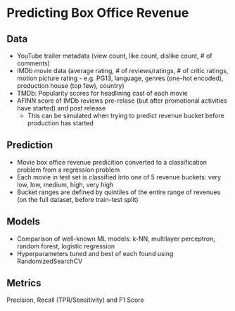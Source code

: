 # Predicting Box Office Revenue

## Data
- YouTube trailer metadata (view count, like count, dislike count, # of comments)
- IMDb movie data (average rating, # of reviews/ratings, # of critic ratings, motion picture rating - e.g. PG13, language, genres (one-hot encoded), production house (top few), country)
- TMDb: Popularity scores for headlining cast of each movie
- AFINN score of IMDb reviews pre-relase (but after promotional activities have started) and post release
  - This can be simulated when trying to predict revenue bucket before production has started

## Prediction
- Movie box office revenue predicition converted to a classification problem from a regression problem
- Each movie in test set is classified into one of 5 revenue buckets: very low, low, medium, high, very high
- Bucket ranges are defined by quintiles of the entire range of revenues (on the full dataset, before train-test split)


## Models
- Comparison of well-known ML models: k-NN, multilayer perceptron, random forest, logistic regression
- Hyperparameters tuned and best of each found using RandomizedSearchCV

## Metrics
Precision, Recall (TPR/Sensitivity) and F1 Score 
